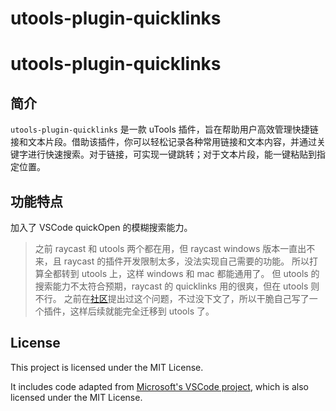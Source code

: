 # utools-plugin-quicklinks

# utools-plugin-quicklinks

## 简介

`utools-plugin-quicklinks` 是一款 uTools 插件，旨在帮助用户高效管理快捷链接和文本片段。借助该插件，你可以轻松记录各种常用链接和文本内容，并通过关键字进行快速搜索。对于链接，可实现一键跳转；对于文本片段，能一键粘贴到指定位置。

## 功能特点

加入了 VSCode quickOpen 的模糊搜索能力。

> 之前 raycast 和 utools 两个都在用，但 raycast windows 版本一直出不来，且 raycast 的插件开发限制太多，没法实现自己需要的功能。
> 所以打算全都转到 utools 上，这样 windows 和 mac 都能通用了。
> 但 utools 的搜索能力不太符合预期，raycast 的 quicklinks 用的很爽，但在 utools 则不行。
> 之前在[社区](https://yuanliao.info/d/21307)提出过这个问题，不过没下文了，所以干脆自己写了一个插件，这样后续就能完全迁移到 utools 了。

## License

This project is licensed under the MIT License.

It includes code adapted from [Microsoft's VSCode project](https://github.com/microsoft/vscode), which is also licensed under the MIT License.
